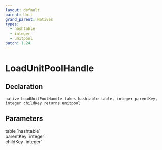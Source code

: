 ```yaml
---
layout: default
parent: Unit
grand_parent: Natives
types:
  - hashtable
  - integer
  - unitpool
patch: 1.24
---
```


# LoadUnitPoolHandle

## Declaration

```
native LoadUnitPoolHandle takes hashtable table, integer parentKey, integer childKey returns unitpool
```

## Parameters
<dl>
  <dt>table `hashtable`</dt>
  <dd></dd>

  <dt>parentKey `integer`</dt>
  <dd></dd>

  <dt>childKey `integer`</dt>
  <dd></dd>
</dl>
